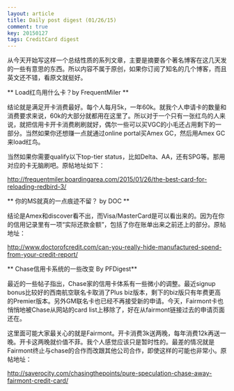 ```yaml
---
layout: article
title: Daily post digest (01/26/15)
comment: true
key: 20150127
tags: CreditCard digest
---
```


从今天开始写这样一个总结性质的系列文章，主要是摘要各个著名博客在这几天发的一些有意思的东西。所以内容不属于原创，如果你订阅了知名的几个博客，而且英文还不错，看原文就挺好。

** Load红鸟用什么卡？by FrequentMiler **

结论就是满足开卡消费最好。每个人每月5k，一年60k。就我个人申请卡的数量和消费要求来说，60k的大部分就都用在这里了。所以对于一个只有一张红鸟的人来说，就把信用卡开卡消费刷刷就好，偶尔一些可以买VGC的小毛还占用剩下的一部分。当然如果你还想赚一点就通过online portal买Amex GC，然后用Amex GC来load红鸟。

当然如果你需要qualify以下top-tier status，比如Delta、AA，还有SPG等。那用对应的卡无脑刷吧。原帖地址如下：

http://frequentmiler.boardingarea.com/2015/01/26/the-best-card-for-reloading-redbird-3/

** 你的MS就真的一点痕迹不留？ by DOC **

结论是Amex和discover看不出，而Visa/MasterCard是可以看出来的。因为在你的信用记录里有一项“实际还款金额”，包括了你在账单出来之前还上的部分。原帖地址：

http://www.doctorofcredit.com/can-you-really-hide-manufactured-spend-from-your-credit-report/

** Chase信用卡系统的一些改变 By PFDigest**

最近的一些帖子指出，Chase家的信用卡体系有一些微小的调整。最近signup bonus比较好的西南航空联名卡取消了Plus biz版本，剩下的biz版只有年费更高的Premier版本。另外GM联名卡也已经不再接受新的申请。今天，Fairmont卡也悄悄地被Chase从网站的card list上移除了，好在从fairmont链接过去的申请页面还在。

这里面可能大家最关心的就是Fairmont。开卡消费3k送两晚，每年消费12k再送一晚。开卡这两晚就价值不菲。我个人感觉应该只是暂时性的。最差的情况就是Fairmont终止与chase的合作而改跟其他公司合作，即使这样的可能也非常小。原帖地址：

http://saverocity.com/chasingthepoints/pure-speculation-chase-away-fairmont-credit-card/

